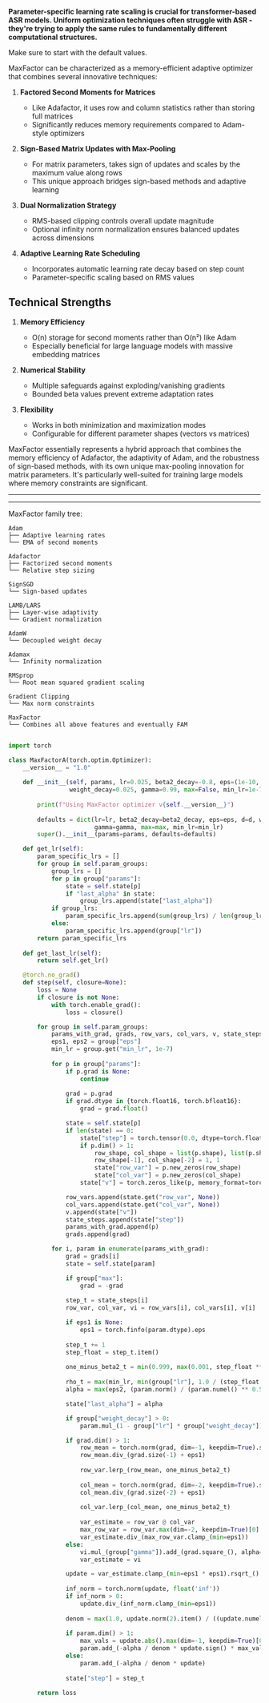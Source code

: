 **Parameter-specific learning rate scaling is crucial for transformer-based ASR models.
Uniform optimization techniques often struggle with ASR - they're trying to apply the same rules to fundamentally different computational structures.**

Make sure to start with the default values. 

MaxFactor can be characterized as a memory-efficient adaptive optimizer that combines several innovative techniques:

1. **Factored Second Moments for Matrices**
   - Like Adafactor, it uses row and column statistics rather than storing full matrices
   - Significantly reduces memory requirements compared to Adam-style optimizers

2. **Sign-Based Matrix Updates with Max-Pooling**
   - For matrix parameters, takes sign of updates and scales by the maximum value along rows
   - This unique approach bridges sign-based methods and adaptive learning

3. **Dual Normalization Strategy**
   - RMS-based clipping controls overall update magnitude
   - Optional infinity norm normalization ensures balanced updates across dimensions

4. **Adaptive Learning Rate Scheduling**
   - Incorporates automatic learning rate decay based on step count
   - Parameter-specific scaling based on RMS values

## Technical Strengths

1. **Memory Efficiency**
   - O(n) storage for second moments rather than O(n²) like Adam
   - Especially beneficial for large language models with massive embedding matrices

2. **Numerical Stability**
   - Multiple safeguards against exploding/vanishing gradients
   - Bounded beta values prevent extreme adaptation rates

3. **Flexibility**
   - Works in both minimization and maximization modes
   - Configurable for different parameter shapes (vectors vs matrices)

MaxFactor essentially represents a hybrid approach that combines the memory efficiency of Adafactor, the adaptivity of Adam, and the robustness of sign-based methods, with its own unique max-pooling innovation for matrix parameters. It's particularly well-suited for training large models where memory constraints are significant.

---
---
MaxFactor family tree:
```
Adam
├── Adaptive learning rates 
└── EMA of second moments

Adafactor
├── Factorized second moments
└── Relative step sizing

SignSGD
└── Sign-based updates

LAMB/LARS
├── Layer-wise adaptivity
└── Gradient normalization

AdamW
└── Decoupled weight decay

Adamax
└── Infinity normalization

RMSprop
└── Root mean squared gradient scaling

Gradient Clipping
└── Max norm constraints

MaxFactor
└── Combines all above features and eventually FAM 
```


```python

import torch

class MaxFactorA(torch.optim.Optimizer):
    __version__ = "1.0"
    
    def __init__(self, params, lr=0.025, beta2_decay=-0.8, eps=(1e-10, 1e-4), d=1.0, 
                 weight_decay=0.025, gamma=0.99, max=False, min_lr=1e-7):
        
        print(f"Using MaxFactor optimizer v{self.__version__}")
        
        defaults = dict(lr=lr, beta2_decay=beta2_decay, eps=eps, d=d, weight_decay=weight_decay, 
                        gamma=gamma, max=max, min_lr=min_lr)
        super().__init__(params=params, defaults=defaults)

    def get_lr(self):
        param_specific_lrs = []
        for group in self.param_groups:
            group_lrs = []
            for p in group["params"]:
                state = self.state[p]
                if "last_alpha" in state:
                    group_lrs.append(state["last_alpha"])
            if group_lrs:
                param_specific_lrs.append(sum(group_lrs) / len(group_lrs))
            else:
                param_specific_lrs.append(group["lr"])
        return param_specific_lrs
    
    def get_last_lr(self):
        return self.get_lr()

    @torch.no_grad()
    def step(self, closure=None):
        loss = None
        if closure is not None:
            with torch.enable_grad():
                loss = closure()

        for group in self.param_groups:
            params_with_grad, grads, row_vars, col_vars, v, state_steps = [], [], [], [], [], []
            eps1, eps2 = group["eps"]
            min_lr = group.get("min_lr", 1e-7)
            
            for p in group["params"]:
                if p.grad is None:
                    continue
                    
                grad = p.grad
                if grad.dtype in {torch.float16, torch.bfloat16}:
                    grad = grad.float()

                state = self.state[p]
                if len(state) == 0:
                    state["step"] = torch.tensor(0.0, dtype=torch.float32)
                    if p.dim() > 1:
                        row_shape, col_shape = list(p.shape), list(p.shape)
                        row_shape[-1], col_shape[-2] = 1, 1
                        state["row_var"] = p.new_zeros(row_shape)
                        state["col_var"] = p.new_zeros(col_shape)
                    state["v"] = torch.zeros_like(p, memory_format=torch.preserve_format)

                row_vars.append(state.get("row_var", None))
                col_vars.append(state.get("col_var", None))
                v.append(state["v"])
                state_steps.append(state["step"])
                params_with_grad.append(p)
                grads.append(grad)

            for i, param in enumerate(params_with_grad):
                grad = grads[i]
                state = self.state[param]

                if group["max"]:
                    grad = -grad
                    
                step_t = state_steps[i]
                row_var, col_var, vi = row_vars[i], col_vars[i], v[i]

                if eps1 is None:
                    eps1 = torch.finfo(param.dtype).eps
                
                step_t += 1
                step_float = step_t.item()
                
                one_minus_beta2_t = min(0.999, max(0.001, step_float ** group["beta2_decay"]))
                
                rho_t = max(min_lr, min(group["lr"], 1.0 / (step_float ** 0.5)))
                alpha = max(eps2, (param.norm() / (param.numel() ** 0.5 + 1e-12)).item()) * rho_t

                state["last_alpha"] = alpha

                if group["weight_decay"] > 0:
                    param.mul_(1 - group["lr"] * group["weight_decay"])

                if grad.dim() > 1:
                    row_mean = torch.norm(grad, dim=-1, keepdim=True).square_()
                    row_mean.div_(grad.size(-1) + eps1)
                    
                    row_var.lerp_(row_mean, one_minus_beta2_t)
                    
                    col_mean = torch.norm(grad, dim=-2, keepdim=True).square_()
                    col_mean.div_(grad.size(-2) + eps1)
                    
                    col_var.lerp_(col_mean, one_minus_beta2_t)
                    
                    var_estimate = row_var @ col_var
                    max_row_var = row_var.max(dim=-2, keepdim=True)[0]  
                    var_estimate.div_(max_row_var.clamp_(min=eps1))
                else:
                    vi.mul_(group["gamma"]).add_(grad.square_(), alpha=1 - group["gamma"])
                    var_estimate = vi

                update = var_estimate.clamp_(min=eps1 * eps1).rsqrt_().mul_(grad)
                
                inf_norm = torch.norm(update, float('inf'))
                if inf_norm > 0:
                    update.div_(inf_norm.clamp_(min=eps1))
                
                denom = max(1.0, update.norm(2).item() / ((update.numel() ** 0.5) * group["d"]))
                
                if param.dim() > 1:
                    max_vals = update.abs().max(dim=-1, keepdim=True)[0]
                    param.add_(-alpha / denom * update.sign() * max_vals)
                else:
                    param.add_(-alpha / denom * update)
                
                state["step"] = step_t
                
        return loss
    



